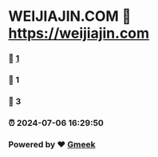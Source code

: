 # WEIJIAJIN.COM :link: https://weijiajin.com 
### :page_facing_up: [1](https://weijiajin.com/tag.html) 
### :speech_balloon: 1 
### :hibiscus: 3 
### :alarm_clock: 2024-07-06 16:29:50 
### Powered by :heart: [Gmeek](https://github.com/Meekdai/Gmeek)
